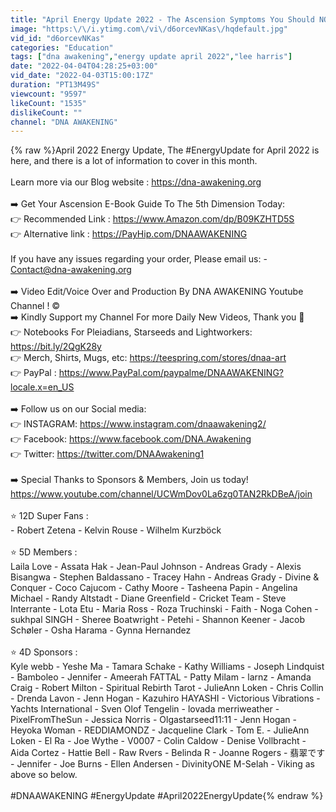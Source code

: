 ```yaml
---
title: "April Energy Update 2022 - The Ascension Symptoms You Should NOT AVOID!"
image: "https:\/\/i.ytimg.com\/vi\/d6orcevNKas\/hqdefault.jpg"
vid_id: "d6orcevNKas"
categories: "Education"
tags: ["dna awakening","energy update april 2022","lee harris"]
date: "2022-04-04T04:28:25+03:00"
vid_date: "2022-04-03T15:00:17Z"
duration: "PT13M49S"
viewcount: "9597"
likeCount: "1535"
dislikeCount: ""
channel: "DNA AWAKENING"
---
```

{% raw %}April 2022 Energy Update, The #EnergyUpdate for April 2022 is here, and there is a lot of information to cover in this month.<br /><br />Learn more via our Blog website : <a rel="nofollow" target="blank" href="https://dna-awakening.org">https://dna-awakening.org</a><br /><br />➡️ Get Your Ascension E-Book Guide To The 5th Dimension Today:<br />👉 Recommended Link : <a rel="nofollow" target="blank" href="https://www.Amazon.com/dp/B09KZHTD5S">https://www.Amazon.com/dp/B09KZHTD5S</a><br />👉 Alternative link : <a rel="nofollow" target="blank" href="https://PayHip.com/DNAAWAKENING">https://PayHip.com/DNAAWAKENING</a><br /><br />If you have any issues regarding your order, Please email us: - Contact@dna-awakening.org<br /><br />➡️ Video Edit/Voice Over and Production By DNA AWAKENING Youtube Channel ! ©<br />➡️ Kindly Support my Channel For more Daily New Videos, Thank you 🙏<br />👉 Notebooks For Pleiadians, Starseeds and Lightworkers: <a rel="nofollow" target="blank" href="https://bit.ly/2QgK28y">https://bit.ly/2QgK28y</a><br />👉 Merch, Shirts, Mugs, etc: <a rel="nofollow" target="blank" href="https://teespring.com/stores/dnaa-art">https://teespring.com/stores/dnaa-art</a><br />👉 PayPal : <a rel="nofollow" target="blank" href="https://www.PayPal.com/paypalme/DNAAWAKENING?locale.x=en_US">https://www.PayPal.com/paypalme/DNAAWAKENING?locale.x=en_US</a><br /><br />➡️ Follow us on our Social media:<br />👉 INSTAGRAM: <a rel="nofollow" target="blank" href="https://www.instagram.com/dnaawakening2/">https://www.instagram.com/dnaawakening2/</a><br />👉 Facebook: <a rel="nofollow" target="blank" href="https://www.facebook.com/DNA.Awakening">https://www.facebook.com/DNA.Awakening</a><br />👉 Twitter: <a rel="nofollow" target="blank" href="https://twitter.com/DNAAwakening1">https://twitter.com/DNAAwakening1</a><br /><br />➡️ Special Thanks to Sponsors &amp; Members, Join us today! <a rel="nofollow" target="blank" href="https://www.youtube.com/channel/UCWmDov0La6zg0TAN2RkDBeA/join">https://www.youtube.com/channel/UCWmDov0La6zg0TAN2RkDBeA/join</a><br /><br />⭐️ 12D Super Fans :<br />- Robert Zetena - Kelvin Rouse - Wilhelm Kurzböck<br /><br />⭐️ 5D Members :<br />Laila Love - Assata Hak - Jean-Paul Johnson - Andreas Grady - Alexis Bisangwa - Stephen Baldassano - Tracey Hahn - Andreas Grady - Divine &amp; Conquer - Coco Cajucom - Cathy Moore - Tasheena Papin - Angelina Michael - Randy Altstadt - Diane Greenfield - Cricket Team - Steve Interrante - Lota Etu - Maria Ross - Roza Truchinski - Faith - Noga Cohen - sukhpal SINGH - Sheree Boatwright - Petehi - Shannon Keener - Jacob Schøler - Osha Harama - Gynna Hernandez<br /><br />⭐️ 4D Sponsors :<br />Kyle webb - Yeshe Ma - Tamara Schake - Kathy Williams - Joseph Lindquist - Bamboleo - Jennifer - Ameerah FATTAL - Patty Milam - larnz - Amanda Craig - Robert Milton - Spiritual Rebirth Tarot -  JulieAnn Loken - Chris Collin - Drenda Lavon - Jenn Hogan - Kazuhiro HAYASHI - Victorious Vibrations - Yachts International - Sven Olof Tengelin - lovada merriweather - PixelFromTheSun - Jessica Norris - Olgastarseed11:11 - Jenn Hogan - Heyoka Woman - REDDIAMONDZ - Jacqueline Clark - Tom E. - JulieAnn Loken - El Ra - Joe Wythe  - V0007 - Colin Caldow - Denise Vollbracht - Aida Cortez - Hattie Bell - Raw Rvers - Belinda R - Joanne Rogers - 翡翠です - Jennifer - Joe Burns - Ellen Andersen - DivinityONE M-Selah - Viking as above so below.<br /><br />#DNAAWAKENING #EnergyUpdate #April2022EnergyUpdate{% endraw %}
